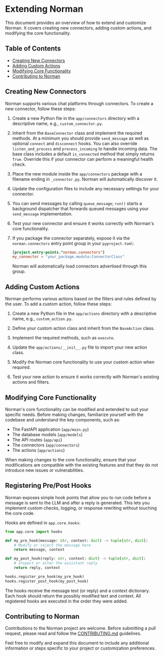 # Extending Norman

This document provides an overview of how to extend and customize Norman. It covers creating new connectors, adding custom actions, and modifying the core functionality.

## Table of Contents

- [Creating New Connectors](#creating-new-connectors)
- [Adding Custom Actions](#adding-custom-actions)
- [Modifying Core Functionality](#modifying-core-functionality)
- [Contributing to Norman](#contributing-to-norman)

## Creating New Connectors

Norman supports various chat platforms through connectors. To create a new connector, follow these steps:

1. Create a new Python file in the `app/connectors` directory with a descriptive name, e.g., `custom_connector.py`.

2. Inherit from the `BaseConnector` class and implement the required methods.  At a minimum you should provide `send_message` as well as optional `connect` and `disconnect` hooks.  You can also override `listen_and_process` and `process_incoming` to handle incoming data.
   The base class includes a default `is_connected` method that simply returns
   `True`.  Override this if your connector can perform a meaningful health
   check.

3. Place the new module inside the `app/connectors` package with a filename
   ending in `_connector.py`. Norman will automatically discover it.

4. Update the configuration files to include any necessary settings for your connector.

5. You can send messages by calling `queue_message`; `run()` starts a background dispatcher that forwards queued messages using your `send_message` implementation.

6. Test your new connector and ensure it works correctly with Norman's core functionality.

7. If you package the connector separately, expose it via the
   `norman.connectors` entry point group in your `pyproject.toml`:

   ```toml
   [project.entry-points."norman.connectors"]
   my_connector = "your_package.module:ConnectorClass"
   ```

   Norman will automatically load connectors advertised through this group.

## Adding Custom Actions

Norman performs various actions based on the filters and rules defined by the user. To add a custom action, follow these steps:

1. Create a new Python file in the `app/actions` directory with a descriptive name, e.g., `custom_action.py`.

2. Define your custom action class and inherit from the `BaseAction` class.

3. Implement the required methods, such as `execute`.

4. Update the `app/actions/__init__.py` file to import your new action class.

5. Modify the Norman core functionality to use your custom action when required.

6. Test your new action to ensure it works correctly with Norman's existing actions and filters.

## Modifying Core Functionality

Norman's core functionality can be modified and extended to suit your specific needs. Before making changes, familiarize yourself with the codebase and understand the key components, such as:

- The FastAPI application (`app/main.py`)
- The database models (`app/models`)
- The API routes (`app/api`)
- The connectors (`app/connectors`)
- The actions (`app/actions`)

When making changes to the core functionality, ensure that your modifications are compatible with the existing features and that they do not introduce new issues or vulnerabilities.

## Registering Pre/Post Hooks

Norman exposes simple hook points that allow you to run code before a message is
sent to the LLM and after a reply is generated. This lets you implement custom
checks, logging, or response rewriting without touching the core code.

Hooks are defined in `app.core.hooks`:

```python
from app.core import hooks

def my_pre_hook(message: str, context: dict) -> tuple[str, dict]:
    # Modify or reject the message here
    return message, context

def my_post_hook(reply: str, context: dict) -> tuple[str, dict]:
    # Inspect or alter the assistant reply
    return reply, context

hooks.register_pre_hook(my_pre_hook)
hooks.register_post_hook(my_post_hook)
```

The hooks receive the message text (or reply) and a context dictionary. Each
hook should return the possibly modified text and context. All registered hooks
are executed in the order they were added.

## Contributing to Norman

Contributions to the Norman project are welcome. Before submitting a pull request, please read and follow the [CONTRIBUTING.md](../CONTRIBUTING.md) guidelines.

Feel free to modify and expand this document to include any additional information or steps specific to your project or customization preferences.
